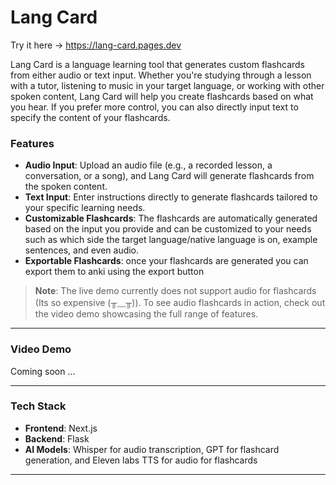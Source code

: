 # Lang Card

Try it here -> https://lang-card.pages.dev

Lang Card is a language learning tool that generates custom flashcards from either audio or text input. Whether you're studying through a lesson with a tutor, listening to music in your target language, or working with other spoken content, Lang Card will help you create flashcards based on what you hear. If you prefer more control, you can also directly input text to specify the content of your flashcards.

### Features
- **Audio Input**: Upload an audio file (e.g., a recorded lesson, a conversation, or a song), and Lang Card will generate flashcards from the spoken content.
- **Text Input**: Enter instructions directly to generate flashcards tailored to your specific learning needs. 
- **Customizable Flashcards**: The flashcards are automatically generated based on the input you provide and can be customized to your needs such as which side the target language/native language is on, example sentences, and even audio.
- **Exportable Flashcards**: once your flashcards are generated you can export them to anki using the export button

> **Note**: The live demo currently does not support audio for flashcards (Its so expensive (╥﹏╥)). To see audio flashcards in action, check out the video demo showcasing the full range of features.

---


### Video Demo

Coming soon ...

---

### Tech Stack

- **Frontend**: Next.js
- **Backend**: Flask
- **AI Models**: Whisper for audio transcription, GPT for flashcard generation, and Eleven labs TTS for audio for flashcards

--- 
